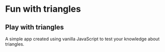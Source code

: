 # Fun with triangles 

## Play with triangles
A simple app created using vanilla JavaScript to test your knowledge about triangles.
